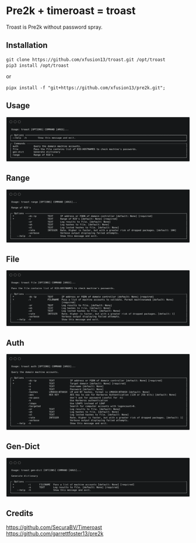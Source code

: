 

# Pre2k + timeroast = troast

Troast is Pre2k without password spray.

## Installation

```
git clone https://github.com/xfusion13/troast.git /opt/troast
pip3 install /opt/troast
```
or
```
pipx install -f "git+https://github.com/xfusion13/pre2k.git";
```

## Usage
![](.github/usage.png)

## Range
![](.github/range.png)

## File
![](.github/file.png)

## Auth
![](.github/auth.png)

## Gen-Dict
![](.github/gen-dict.png)

## Credits

https://github.com/SecuraBV/Timeroast
https://github.com/garrettfoster13/pre2k
